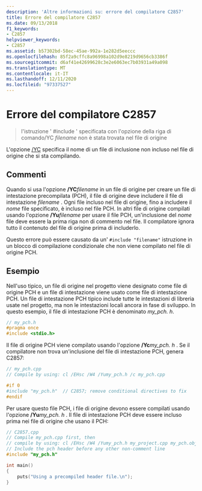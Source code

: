 ```yaml
---
description: 'Altre informazioni su: errore del compilatore C2857'
title: Errore del compilatore C2857
ms.date: 09/13/2018
f1_keywords:
- C2857
helpviewer_keywords:
- C2857
ms.assetid: b57302bd-58ec-45ae-992a-1e282d5eeccc
ms.openlocfilehash: 85f2a9cffc8a96998a102d9e8219d9656cb3386f
ms.sourcegitcommit: d6af41e42699628c3e2e6063ec7b03931a49a098
ms.translationtype: MT
ms.contentlocale: it-IT
ms.lasthandoff: 12/11/2020
ms.locfileid: "97337527"
---
```

# <a name="compiler-error-c2857"></a>Errore del compilatore C2857

> l'istruzione ' #include ' specificata con l'opzione della riga di comando/YC *filename* non è stata trovata nel file di origine

L'opzione [/YC](../../build/reference/yc-create-precompiled-header-file.md) specifica il nome di un file di inclusione non incluso nel file di origine che si sta compilando.

## <a name="remarks"></a>Commenti

Quando si usa l'opzione **/YC**<em>filename</em> in un file di origine per creare un file di intestazione precompilata (PCH), il file di origine deve includere il file di intestazione *filename* . Ogni file incluso nel file di origine, fino a includere il *nome* file specificato, è incluso nel file PCH. In altri file di origine compilati usando l'opzione **/Yu**<em>filename</em> per usare il file PCH, un'inclusione del *nome* file deve essere la prima riga non di commento nel file. Il compilatore ignora tutto il contenuto del file di origine prima di includerlo.

Questo errore può essere causato da un' `#include "filename"` istruzione in un blocco di compilazione condizionale che non viene compilato nel file di origine PCH.

## <a name="example"></a>Esempio

Nell'uso tipico, un file di origine nel progetto viene designato come file di origine PCH e un file di intestazione viene usato come file di intestazione PCH. Un file di intestazione PCH tipico include tutte le intestazioni di libreria usate nel progetto, ma non le intestazioni locali ancora in fase di sviluppo. In questo esempio, il file di intestazione PCH è denominato *my_pch. h*.

```cpp
// my_pch.h
#pragma once
#include <stdio.h>
```

Il file di origine PCH viene compilato usando l'opzione **/Yc**<em>my_pch. h</em> . Se il compilatore non trova un'inclusione del file di intestazione PCH, genera C2857:

```cpp
// my_pch.cpp
// Compile by using: cl /EHsc /W4 /Yumy_pch.h /c my_pch.cpp

#if 0
#include "my_pch.h"  // C2857; remove conditional directives to fix
#endif
```

Per usare questo file PCH, i file di origine devono essere compilati usando l'opzione **/Yu**<em>my_pch. h</em> . Il file di intestazione PCH deve essere incluso prima nei file di origine che usano il PCH:

```cpp
// C2857.cpp
// Compile my_pch.cpp first, then
// compile by using: cl /EHsc /W4 /Yumy_pch.h my_project.cpp my_pch.obj
// Include the pch header before any other non-comment line
#include "my_pch.h"

int main()
{
    puts("Using a precompiled header file.\n");
}
```
